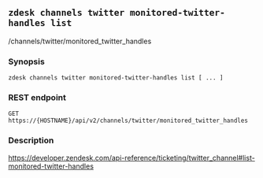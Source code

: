 ## `zdesk channels twitter monitored-twitter-handles list`

/channels/twitter/monitored_twitter_handles

### Synopsis

    zdesk channels twitter monitored-twitter-handles list [ ... ]

### REST endpoint

    GET https://{HOSTNAME}/api/v2/channels/twitter/monitored_twitter_handles

### Description

https://developer.zendesk.com/api-reference/ticketing/twitter_channel#list-monitored-twitter-handles


